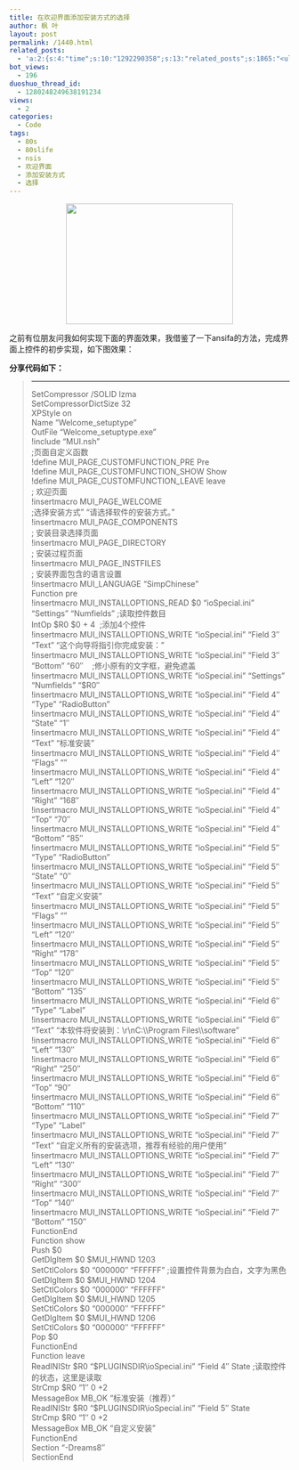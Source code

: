 ```yaml
---
title: 在欢迎界面添加安装方式的选择
author: 枫 叶
layout: post
permalink: /1440.html
related_posts:
  - 'a:2:{s:4:"time";s:10:"1292290358";s:13:"related_posts";s:1865:"<ul class="related_post"><li><a href="http://blog.80aj.com/2009/11/25/091124-%e5%ae%b6%e6%9c%89%e5%b0%8f%e7%8c%ab/" title="091124 家有小猫">091124 家有小猫</a></li><li><a href="http://blog.80aj.com/javascript/" title="JavaScript">JavaScript</a></li><li><a href="http://blog.80aj.com/weiwei/" title="微力不微">微力不微</a></li><li><a href="http://blog.80aj.com/guestbook/" title="关于">关于</a></li><li><a href="http://blog.80aj.com/2010/04/22/100422-%e5%8d%9a%e5%ae%a2%e4%bc%b4%e4%bd%a0%e6%88%90%e9%95%bf-%e3%80%90%e6%99%9a%e7%82%b9%e8%a1%a5%e4%b8%9c%e8%a5%bf%e3%80%91/" title="100422 博客成长路">100422 博客成长路</a></li><li><a href="http://blog.80aj.com/2010/04/21/100421-qq-exp%e7%89%88%e4%bd%93%e9%aa%8c/" title="100421 QQ exp版体验 ">100421 QQ exp版体验 </a></li><li><a href="http://blog.80aj.com/2010/04/15/100415-%e5%ae%89%e9%9d%99%e4%b8%ad%e4%b8%8d%e5%ae%89%e5%88%86%e7%9a%84%e6%98%af%e9%82%a3%e9%a2%97%e5%bf%83/" title="100415 安静中不安分的是那颗心">100415 安静中不安分的是那颗心</a></li><li><a href="http://blog.80aj.com/2010/04/15/100415-%e4%b8%80%e4%b8%aa%e5%a5%b3%e7%a8%8b%e5%ba%8f%e5%91%98%e7%9a%84%e5%be%81%e5%a9%9appt/" title="100415 一个女程序员的征婚ppt">100415 一个女程序员的征婚ppt</a></li><li><a href="http://blog.80aj.com/2010/04/14/100414-%e7%94%9f%e6%b4%bb%e7%9a%84%e4%b9%90%e8%b6%a3-%e5%9c%a8%e4%ba%8e%e5%88%86%e4%ba%ab/" title="100414 生活的乐趣 在于分享">100414 生活的乐趣 在于分享</a></li><li><a href="http://blog.80aj.com/2010/04/14/100414-%e9%94%99%e8%bf%87%e7%9a%84%e7%8f%ad%e8%bd%a6%e6%9c%89%e5%a6%82%e9%94%99%e8%bf%87%e7%9a%84%e4%ba%ba%e7%94%9f%e6%97%a0%e6%b3%95%e8%bf%bd%e5%9b%9e/" title="100414 错过的班车有如错过的人生无法追回">100414 错过的班车有如错过的人生无法追回</a></li></ul>";}'
bot_views:
  - 196
duoshuo_thread_id:
  - 1280248249638191234
views:
  - 2
categories:
  - Code
tags:
  - 80s
  - 80slife
  - nsis
  - 欢迎界面
  - 添加安装方式
  - 选择
---
```

<p style="text-align: center;">
  <a href="http://www.80aj.com/wp-content/uploads/2010/08/1.png"><img class="size-medium wp-image-1453 aligncenter" title="1" src="http://www.80aj.com/wp-content/uploads/2010/08/1-300x217.png" alt="" width="300" height="217" /></a>
</p>

之前有位朋友问我如何实现下面的界面效果，我借鉴了一下ansifa的方法，完成界面上控件的初步实现，如下图效果：

**分享代码如下：**

> ** **
> 
> <div id="_mcePaste">
>   SetCompressor /SOLID lzma
> </div>
> 
> <div id="_mcePaste">
>   SetCompressorDictSize 32
> </div>
> 
> <div id="_mcePaste">
>   XPStyle on
> </div>
> 
> <div id="_mcePaste">
>   Name &#8220;Welcome_setuptype&#8221;
> </div>
> 
> <div id="_mcePaste">
>   OutFile &#8220;Welcome_setuptype.exe&#8221;
> </div>
> 
> <div id="_mcePaste">
>   !include &#8220;MUI.nsh&#8221;
> </div>
> 
> <div id="_mcePaste">
>   ;页面自定义函数
> </div>
> 
> <div id="_mcePaste">
>   !define MUI_PAGE_CUSTOMFUNCTION_PRE Pre
> </div>
> 
> <div id="_mcePaste">
>   !define MUI_PAGE_CUSTOMFUNCTION_SHOW Show
> </div>
> 
> <div id="_mcePaste">
>   !define MUI_PAGE_CUSTOMFUNCTION_LEAVE leave
> </div>
> 
> <div id="_mcePaste">
>   ; 欢迎页面
> </div>
> 
> <div id="_mcePaste">
>   !insertmacro MUI_PAGE_WELCOME
> </div>
> 
> <div id="_mcePaste">
>   ;选择安装方式&#8221; &#8220;请选择软件的安装方式。&#8221;
> </div>
> 
> <div id="_mcePaste">
>   !insertmacro MUI_PAGE_COMPONENTS
> </div>
> 
> <div id="_mcePaste">
>   ; 安装目录选择页面
> </div>
> 
> <div id="_mcePaste">
>   !insertmacro MUI_PAGE_DIRECTORY
> </div>
> 
> <div id="_mcePaste">
>   ; 安装过程页面
> </div>
> 
> <div id="_mcePaste">
>   !insertmacro MUI_PAGE_INSTFILES
> </div>
> 
> <div id="_mcePaste">
>   ; 安装界面包含的语言设置
> </div>
> 
> <div id="_mcePaste">
>   !insertmacro MUI_LANGUAGE &#8220;SimpChinese&#8221;
> </div>
> 
> <div id="_mcePaste">
>   Function pre
> </div>
> 
> <div id="_mcePaste">
>   !insertmacro MUI_INSTALLOPTIONS_READ $0 &#8220;ioSpecial.ini&#8221; &#8220;Settings&#8221; &#8220;Numfields&#8221; ;读取控件数目
> </div>
> 
> <div id="_mcePaste">
>   IntOp $R0 $0 + 4  ;添加4个控件
> </div>
> 
> <div id="_mcePaste">
>   !insertmacro MUI_INSTALLOPTIONS_WRITE &#8220;ioSpecial.ini&#8221; &#8220;Field 3&#8243; &#8220;Text&#8221; &#8220;这个向导将指引你完成安装：&#8221;
> </div>
> 
> <div id="_mcePaste">
>   !insertmacro MUI_INSTALLOPTIONS_WRITE &#8220;ioSpecial.ini&#8221; &#8220;Field 3&#8243; &#8220;Bottom&#8221; &#8220;60&#8243;    ;修小原有的文字框，避免遮盖
> </div>
> 
> <div id="_mcePaste">
>   !insertmacro MUI_INSTALLOPTIONS_WRITE &#8220;ioSpecial.ini&#8221; &#8220;Settings&#8221; &#8220;Numfields&#8221; &#8220;$R0&#8243;
> </div>
> 
> <div id="_mcePaste">
>   !insertmacro MUI_INSTALLOPTIONS_WRITE &#8220;ioSpecial.ini&#8221; &#8220;Field 4&#8243; &#8220;Type&#8221; &#8220;RadioButton&#8221;
> </div>
> 
> <div id="_mcePaste">
>   !insertmacro MUI_INSTALLOPTIONS_WRITE &#8220;ioSpecial.ini&#8221; &#8220;Field 4&#8243; &#8220;State&#8221; &#8220;1&#8243;
> </div>
> 
> <div id="_mcePaste">
>   !insertmacro MUI_INSTALLOPTIONS_WRITE &#8220;ioSpecial.ini&#8221; &#8220;Field 4&#8243; &#8220;Text&#8221; &#8220;标准安装&#8221;
> </div>
> 
> <div id="_mcePaste">
>   !insertmacro MUI_INSTALLOPTIONS_WRITE &#8220;ioSpecial.ini&#8221; &#8220;Field 4&#8243; &#8220;Flags&#8221; &#8220;&#8221;
> </div>
> 
> <div id="_mcePaste">
>   !insertmacro MUI_INSTALLOPTIONS_WRITE &#8220;ioSpecial.ini&#8221; &#8220;Field 4&#8243; &#8220;Left&#8221; &#8220;120&#8243;
> </div>
> 
> <div id="_mcePaste">
>   !insertmacro MUI_INSTALLOPTIONS_WRITE &#8220;ioSpecial.ini&#8221; &#8220;Field 4&#8243; &#8220;Right&#8221; &#8220;168&#8243;
> </div>
> 
> <div id="_mcePaste">
>   !insertmacro MUI_INSTALLOPTIONS_WRITE &#8220;ioSpecial.ini&#8221; &#8220;Field 4&#8243; &#8220;Top&#8221; &#8220;70&#8243;
> </div>
> 
> <div id="_mcePaste">
>   !insertmacro MUI_INSTALLOPTIONS_WRITE &#8220;ioSpecial.ini&#8221; &#8220;Field 4&#8243; &#8220;Bottom&#8221; &#8220;85&#8243;
> </div>
> 
> <div id="_mcePaste">
>   !insertmacro MUI_INSTALLOPTIONS_WRITE &#8220;ioSpecial.ini&#8221; &#8220;Field 5&#8243; &#8220;Type&#8221; &#8220;RadioButton&#8221;
> </div>
> 
> <div id="_mcePaste">
>   !insertmacro MUI_INSTALLOPTIONS_WRITE &#8220;ioSpecial.ini&#8221; &#8220;Field 5&#8243; &#8220;State&#8221; &#8220;0&#8243;
> </div>
> 
> <div id="_mcePaste">
>   !insertmacro MUI_INSTALLOPTIONS_WRITE &#8220;ioSpecial.ini&#8221; &#8220;Field 5&#8243; &#8220;Text&#8221; &#8220;自定义安装&#8221;
> </div>
> 
> <div id="_mcePaste">
>   !insertmacro MUI_INSTALLOPTIONS_WRITE &#8220;ioSpecial.ini&#8221; &#8220;Field 5&#8243; &#8220;Flags&#8221; &#8220;&#8221;
> </div>
> 
> <div id="_mcePaste">
>   !insertmacro MUI_INSTALLOPTIONS_WRITE &#8220;ioSpecial.ini&#8221; &#8220;Field 5&#8243; &#8220;Left&#8221; &#8220;120&#8243;
> </div>
> 
> <div id="_mcePaste">
>   !insertmacro MUI_INSTALLOPTIONS_WRITE &#8220;ioSpecial.ini&#8221; &#8220;Field 5&#8243; &#8220;Right&#8221; &#8220;178&#8243;
> </div>
> 
> <div id="_mcePaste">
>   !insertmacro MUI_INSTALLOPTIONS_WRITE &#8220;ioSpecial.ini&#8221; &#8220;Field 5&#8243; &#8220;Top&#8221; &#8220;120&#8243;
> </div>
> 
> <div id="_mcePaste">
>   !insertmacro MUI_INSTALLOPTIONS_WRITE &#8220;ioSpecial.ini&#8221; &#8220;Field 5&#8243; &#8220;Bottom&#8221; &#8220;135&#8243;
> </div>
> 
> <div id="_mcePaste">
>   !insertmacro MUI_INSTALLOPTIONS_WRITE &#8220;ioSpecial.ini&#8221; &#8220;Field 6&#8243; &#8220;Type&#8221; &#8220;Label&#8221;
> </div>
> 
> <div id="_mcePaste">
>   !insertmacro MUI_INSTALLOPTIONS_WRITE &#8220;ioSpecial.ini&#8221; &#8220;Field 6&#8243; &#8220;Text&#8221; &#8220;本软件将安装到：\r\nC:\\Program Files\\software&#8221;
> </div>
> 
> <div id="_mcePaste">
>   !insertmacro MUI_INSTALLOPTIONS_WRITE &#8220;ioSpecial.ini&#8221; &#8220;Field 6&#8243; &#8220;Left&#8221; &#8220;130&#8243;
> </div>
> 
> <div id="_mcePaste">
>   !insertmacro MUI_INSTALLOPTIONS_WRITE &#8220;ioSpecial.ini&#8221; &#8220;Field 6&#8243; &#8220;Right&#8221; &#8220;250&#8243;
> </div>
> 
> <div id="_mcePaste">
>   !insertmacro MUI_INSTALLOPTIONS_WRITE &#8220;ioSpecial.ini&#8221; &#8220;Field 6&#8243; &#8220;Top&#8221; &#8220;90&#8243;
> </div>
> 
> <div id="_mcePaste">
>   !insertmacro MUI_INSTALLOPTIONS_WRITE &#8220;ioSpecial.ini&#8221; &#8220;Field 6&#8243; &#8220;Bottom&#8221; &#8220;110&#8243;
> </div>
> 
> <div id="_mcePaste">
>   !insertmacro MUI_INSTALLOPTIONS_WRITE &#8220;ioSpecial.ini&#8221; &#8220;Field 7&#8243; &#8220;Type&#8221; &#8220;Label&#8221;
> </div>
> 
> <div id="_mcePaste">
>   !insertmacro MUI_INSTALLOPTIONS_WRITE &#8220;ioSpecial.ini&#8221; &#8220;Field 7&#8243; &#8220;Text&#8221; &#8220;自定义所有的安装选项，推荐有经验的用户使用&#8221;
> </div>
> 
> <div id="_mcePaste">
>   !insertmacro MUI_INSTALLOPTIONS_WRITE &#8220;ioSpecial.ini&#8221; &#8220;Field 7&#8243; &#8220;Left&#8221; &#8220;130&#8243;
> </div>
> 
> <div id="_mcePaste">
>   !insertmacro MUI_INSTALLOPTIONS_WRITE &#8220;ioSpecial.ini&#8221; &#8220;Field 7&#8243; &#8220;Right&#8221; &#8220;300&#8243;
> </div>
> 
> <div id="_mcePaste">
>   !insertmacro MUI_INSTALLOPTIONS_WRITE &#8220;ioSpecial.ini&#8221; &#8220;Field 7&#8243; &#8220;Top&#8221; &#8220;140&#8243;
> </div>
> 
> <div id="_mcePaste">
>   !insertmacro MUI_INSTALLOPTIONS_WRITE &#8220;ioSpecial.ini&#8221; &#8220;Field 7&#8243; &#8220;Bottom&#8221; &#8220;150&#8243;
> </div>
> 
> <div id="_mcePaste">
>   FunctionEnd
> </div>
> 
> <div id="_mcePaste">
>   Function show
> </div>
> 
> <div id="_mcePaste">
>   Push $0
> </div>
> 
> <div id="_mcePaste">
>   GetDlgItem $0 $MUI_HWND 1203
> </div>
> 
> <div id="_mcePaste">
>   SetCtlColors $0 &#8220;000000&#8243; &#8220;FFFFFF&#8221; ;设置控件背景为白白，文字为黑色
> </div>
> 
> <div id="_mcePaste">
>   GetDlgItem $0 $MUI_HWND 1204
> </div>
> 
> <div id="_mcePaste">
>   SetCtlColors $0 &#8220;000000&#8243; &#8220;FFFFFF&#8221;
> </div>
> 
> <div id="_mcePaste">
>   GetDlgItem $0 $MUI_HWND 1205
> </div>
> 
> <div id="_mcePaste">
>   SetCtlColors $0 &#8220;000000&#8243; &#8220;FFFFFF&#8221;
> </div>
> 
> <div id="_mcePaste">
>   GetDlgItem $0 $MUI_HWND 1206
> </div>
> 
> <div id="_mcePaste">
>   SetCtlColors $0 &#8220;000000&#8243; &#8220;FFFFFF&#8221;
> </div>
> 
> <div id="_mcePaste">
>   Pop $0
> </div>
> 
> <div id="_mcePaste">
>   FunctionEnd
> </div>
> 
> <div id="_mcePaste">
>   Function leave
> </div>
> 
> <div id="_mcePaste">
>   ReadINIStr $R0 &#8220;$PLUGINSDIR\ioSpecial.ini&#8221; &#8220;Field 4&#8243; State ;读取控件的状态，这里是读取
> </div>
> 
> <div id="_mcePaste">
>   StrCmp $R0 &#8220;1&#8243; 0 +2
> </div>
> 
> <div id="_mcePaste">
>   MessageBox MB_OK &#8220;标准安装（推荐）&#8221;
> </div>
> 
> <div id="_mcePaste">
>   ReadINIStr $R0 &#8220;$PLUGINSDIR\ioSpecial.ini&#8221; &#8220;Field 5&#8243; State
> </div>
> 
> <div id="_mcePaste">
>   StrCmp $R0 &#8220;1&#8243; 0 +2
> </div>
> 
> <div id="_mcePaste">
>   MessageBox MB_OK &#8220;自定义安装&#8221;
> </div>
> 
> <div id="_mcePaste">
>   FunctionEnd
> </div>
> 
> <div id="_mcePaste">
>   Section &#8220;-Dreams8&#8243;
> </div>
> 
> <div id="_mcePaste">
>   SectionEnd
> </div>